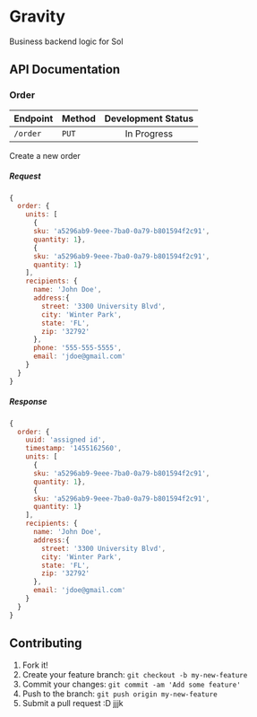 # Gravity

Business backend logic for Sol

## API Documentation

### Order

| Endpoint | Method | Development Status |
|---|---|:---:|
| `/order` | `PUT` | In Progress |

Create a new order

##### Request

 ```javascript
 {
   order: {
     units: [
       {
       sku: 'a5296ab9-9eee-7ba0-0a79-b801594f2c91',
       quantity: 1},
       {
       sku: 'a5296ab9-9eee-7ba0-0a79-b801594f2c91',
       quantity: 1}
     ],
     recipients: {
       name: 'John Doe',
       address:{
         street: '3300 University Blvd',
         city: 'Winter Park',
         state: 'FL',
         zip: '32792'
       },
       phone: '555-555-5555',
       email: 'jdoe@gmail.com'
     }
   }
 }
 ```

##### Response

 ```javascript
 {
   order: {
     uuid: 'assigned id',
     timestamp: '1455162560',
     units: [
       {
       sku: 'a5296ab9-9eee-7ba0-0a79-b801594f2c91',
       quantity: 1},
       {
       sku: 'a5296ab9-9eee-7ba0-0a79-b801594f2c91',
       quantity: 1}
     ],
     recipients: {
       name: 'John Doe',
       address:{
         street: '3300 University Blvd',
         city: 'Winter Park',
         state: 'FL',
         zip: '32792'
       },
       email: 'jdoe@gmail.com'
     }
   }
 }
 ```

## Contributing

1. Fork it!
2. Create your feature branch: `git checkout -b my-new-feature`
3. Commit your changes: `git commit -am 'Add some feature'`
4. Push to the branch: `git push origin my-new-feature`
5. Submit a pull request :D
jjjk

